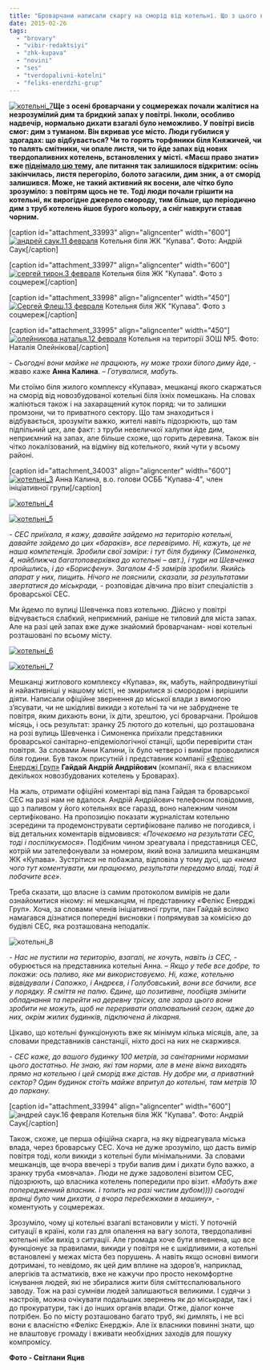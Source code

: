 ```yaml
---
title: "Броварчани написали скаргу на сморід від котельні. Що з цього вийшло?"
date: 2015-02-26
tags: 
  - "brovary"
  - "vibir-redaktsiyi"
  - "zhk-kupava"
  - "novini"
  - "ses"
  - "tverdopalivni-kotelni"
  - "feliks-enerdzhi-grup"
---
```


[![котельні_7](https://mpz.brovary.org/wp-content/uploads/2015/02/kotelni_7.jpg)](https://mpz.brovary.org/wp-content/uploads/2015/02/kotelni_7.jpg)**Ще з осені броварчани у соцмережах почали жалітися на незрозумілий дим та бридкий запах у повітрі. Інколи, особливо надвечір, нормально дихати взагалі було неможливо. У повітрі висів смог: дим з туманом. Він вкривав усе місто. Люди губилися у здогадах: що відбувається? Чи то горять торфяники біля Княжичей, чи то палять смітники, чи опале листя, чи то йде запах від нових твердопаливних котелень, встановлених у місті. «Маєш право знати» вже [піднімало цю тему](https://mpz.brovary.org/yaka-prichina-dimu-na-vulitsyah-brovariv/), але питання так залишилося відкритим: осінь закінчилась, листя перегоріло, болото загасили, дим зник, а от сморід залишився. Може, не такий активний як восени, але чітко було зрозуміло: з повітрям щось не те. Тоді люди почали грішити на котельні, як вирогідне джерело смороду, тим більше, що періодично дим з труб котелень йшов бурого кольору, а сніг навкруги ставав чорним.**

\[caption id="attachment\_33993" align="aligncenter" width="600"\][![андрей саук.11 февраля](https://mpz.brovary.org/wp-content/uploads/2015/02/andrey-sauk.11-fevralya.jpg)](https://mpz.brovary.org/wp-content/uploads/2015/02/andrey-sauk.11-fevralya.jpg) Котельня біля ЖК "Купава". Фото: Андрій Саук\[/caption\]

\[caption id="attachment\_33997" align="aligncenter" width="600"\][![сергей тирон.3 февраля](https://mpz.brovary.org/wp-content/uploads/2015/02/sergey-tiron.3-fevralya.jpg)](https://mpz.brovary.org/wp-content/uploads/2015/02/sergey-tiron.3-fevralya.jpg) Котельня біля ЖК "Купава". Фото з соцмереж\[/caption\]

\[caption id="attachment\_33998" align="aligncenter" width="450"\][![Сергей Флеш.13 февраля](https://mpz.brovary.org/wp-content/uploads/2015/02/Sergey-Flesh.13-fevralya.jpg)](https://mpz.brovary.org/wp-content/uploads/2015/02/Sergey-Flesh.13-fevralya.jpg) Котельня біля ЖК "Купава". Фото з соцмереж\[/caption\]

\[caption id="attachment\_33995" align="aligncenter" width="450"\][![олейникова наталья.12 февраля](https://mpz.brovary.org/wp-content/uploads/2015/02/oleynikova-natalya.12-fevralya.jpg)](https://mpz.brovary.org/wp-content/uploads/2015/02/oleynikova-natalya.12-fevralya.jpg) Котельня на території ЗОШ №5. Фото: Наталія Олейнікова\[/caption\]

\- _Сьогодні вони майже не працюють, ну може трохи білого диму йде_, - жваво каже **Анна Калина**. – _Готувалися, мабуть_.

Ми стоїмо біля жилого комплексу «Купава», мешканці якого скаржаться на сморід від новозбудованої котельні біля їхніх помешкань. На словах жаліються також і на захаращений куток поряд: чи то залишки промзони, чи то приватного сектору. Що там знаходиться і відбувається, зрозуміти важко, жителі навіть підозрюють, що там підпільний цех, але факт: з труби невеличкої халупки йде дим, неприємний на запах, але більше схоже, що горить деревина. Також він чітко локалізований, на відміну від котельного, який чути у всьому районі.

\[caption id="attachment\_34003" align="aligncenter" width="600"\][![котельні_3](https://mpz.brovary.org/wp-content/uploads/2015/02/kotelni_3.jpg)](https://mpz.brovary.org/wp-content/uploads/2015/02/kotelni_3.jpg) Анна Калина, в.о. голови ОСББ "Купава-4", член ініціативної групи\[/caption\]

[![котельні_4](https://mpz.brovary.org/wp-content/uploads/2015/02/kotelni_4.jpg)](https://mpz.brovary.org/wp-content/uploads/2015/02/kotelni_4.jpg)

[![котельні_5](https://mpz.brovary.org/wp-content/uploads/2015/02/kotelni_5.jpg)](https://mpz.brovary.org/wp-content/uploads/2015/02/kotelni_5.jpg)

\- _СЕС приїхала, я кажу, давайте зайдемо на територію котельні, давайте зайдемо до цих «бараків», все перевіримо. Ні, кажуть, це не наша компетенція. Зробили свої заміри: і тут біля будинку (_Симоненка, 4, найближча багатоповерхівка до котельні – авт._), і туди на Шевченка пройшлись, і до «Борисфену». Загалом 4-5 замірів зробили. Якийсь апарат у них, пищить. Нічого не пояснили, сказали, за результатами звертатися до міськради,_ \- розповідає дівчина про візит спеціалістів з броварської СЕС.

Ми йдемо по вулиці Шевченка повз котельню. Дійсно у повітрі відчувається слабкий, неприємний, раніше не типовий для міста запах. Але на разі цей запах вже дуже знайомий броварчанам- нові котельні розташовані по всьому місту.

[![котельні_6](https://mpz.brovary.org/wp-content/uploads/2015/02/kotelni_6.jpg)](https://mpz.brovary.org/wp-content/uploads/2015/02/kotelni_6.jpg)

[![котельні_7](https://mpz.brovary.org/wp-content/uploads/2015/02/kotelni_7.jpg)](https://mpz.brovary.org/wp-content/uploads/2015/02/kotelni_7.jpg)

Мешканці житлового комплексу «Купава», як, мабуть, найпродвинутіші й найактивніші у нашому місті, не змирилися зі смородом і вирішили діяти. Написали офіційне звернення до міської влади з вимогою з’ясувати, чи не шкідливі викиди з котельні та чи не забруднене те повітря, яким дихають вони, їх діти, зрештою, усі броварчани. Пройшов місяць, і ось результат: зранку 25 лютого до котельні, що розташована на розі вулиць Шевченка і Симоненка приїхали представники броварської санітарно-епідеміологічної станції, щоби перевірити стан повітря. За словами Анни Калини, їх було четверо і виміри проводилися біля години. Був також присутній і представник компанії [«Фелікс Енерджі Груп»](http://f-g.com.ua/) **Гайдай Андрій Андрійович** (компанії, яка є власником декількох новозбудованих котелень у Броварах).

На жаль, отримати офіційні коментарі від пана Гайдая та броварської СЕС на разі нам не вдалося. Андрій Андрійович телефоном повідомив, що з паливом у його котельнях все гаразд, воно належним чином сертифіковано. На пропозицію показати журналістам котельню зсередини та продемонструвати сертифіковане паливо не погодився, і від детальних коментарів відмовився: _«Почекаємо на результати СЕС, тоді і поспілкуємося»_. Подібним чином зреагувала і представниця СЕС, котрій ми зателефонували за номером, який вона залишила мешканцям ЖК «Купава». Зустрітися не побажала, відповіла у тому дусі, що _«нема чого тут коментувати, ми працюємо, результати передамо владі, тоді й побачите все»_.

Треба сказати, що власне із самим протоколом вимірів не дали ознайомитися нікому: ні мешканцям, ні представнику «Фелікс Енерджі Груп». Хоча, за словами членів ініціативної групи, пан Гайдай всіляко намагався дізнатися попередні висновки і попрямував за комісією до будівлі СЕС, яка розташована неподалік.

![котельні_8](https://mpz.brovary.org/wp-content/uploads/2015/02/kotelni_8.jpg)

\- _Нас не пустили на територію, взагалі, не хочуть, навіть із СЕС, -_ обурюється на представника котельні Анна. _– Якщо у тебе все добре, то покажи: ось паливо, яке ми використовуємо. Ні, каже, котельню відвідували і Сапожко, і Андрєєв, і Голубовський, вони все бачили, все у порядку. Я сміття не палю. Єдине, що позитивне, пообіцяв змінити обладнання та перейти на деревну тріску, але зараз цього вони зробити не можуть, щоб не переривати опалювальний сезон, адже до них, окрім жилих будинків, підключена й лікарня._

Цікаво, що котельні функціонують вже як мінімум кілька місяців, але, за словами представників санстанції, ніхто досі на них не скаржився.

\- _СЕС каже, до вашого будинку 100 метрів, за санітарними нормами цього достатньо. Не знаю, які там норми, але в мене вікна виходять прямо на котельню і цей сморід вже дістав. Ну добре ми, а приватний сектор? Один будинок стоїть майже впритул до котельні, там метрів 10 до паркану._

\[caption id="attachment\_33994" align="aligncenter" width="600"\]![андрей саук.16 февраля](https://mpz.brovary.org/wp-content/uploads/2015/02/andrey-sauk.16-fevralya.jpg) Котельня біля ЖК "Купава". Фото: Андрій Саук\[/caption\]

Також, схоже, це перша офіційна скарга, на яку відреагувала міська влада, через броварську СЕС. Хоча не дуже зрозуміло, що дасть вимір повітря тоді, коли викиди з котельні були мінімальними. За словами мешканців, ще вчора ввечері з труби валив дим і дихати було важко, а зранку труба «мовчала». Люди не дуже задоволені візитом СЕС, підозрюють, що власника котелень попередили про візит. «_Мабуть вже попередженний власник. і топить на разі чистим дубом)))) сьогодні вранці було чим дихати, а вчора перебежками в машину»_, - коментують у соцмережах.

Зрозуміло, чому ці котельні взагалі встановили у місті. У поточній ситуації в країні, коли газ для опалення на вагу золота, твердопаливні котельні ніби вихід з ситуації. Але громада хоче бути впевнена, що все функціонує за правилами, викиди у повітря не є шкідливими, а котельні встановлені у межах міста без порушень. А навіть якщо основні вимоги дотримані, то невідомо, як цей дим вплине на здоров’я, наприклад, алергіків та астматиків, вже не кажучи про просто некомфортне існування людей, які не збиралися жити біля сміттєспалювального заводу. Тож на разі сумніви людей залишаються великими. І судячи з настроїв, можна очікувати подальших звернень як до міськради, так і до прокуратури, так і до інших органів влади. Отже, діалог конче потрібен. Бо по місту розташовано багато труб, які димлять, і не всі вони є власністю «Фелікс Енерджі». Але їх власники повинні знати, що не влаштовує громаду і вживати необхідних заходів для пошуку компромісу.

**Фото - Світлани Яцив**
